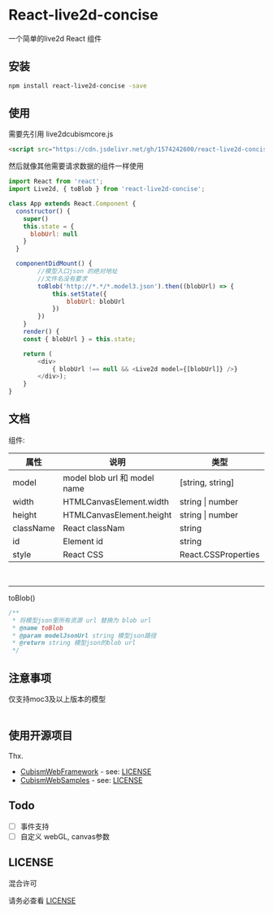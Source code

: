 # React-live2d-concise
一个简单的live2d React 组件

## 安装
```bash
npm install react-live2d-concise -save
```

## 使用
需要先引用 live2dcubismcore.js
```html
<script src="https://cdn.jsdelivr.net/gh/1574242600/react-live2d-concise/lib/Core/live2dcubismcore.min.js"></script>
```
然后就像其他需要请求数据的组件一样使用
```js
import React from 'react';
import Live2d, { toBlob } from 'react-live2d-concise';

class App extends React.Component {
  constructor() {
    super()
    this.state = {
      blobUrl: null
    }
  }

  componentDidMount() {
        //模型入口json 的绝对地址
        //文件名没有要求
        toBlob('http://*.*/*.model3.json').then((blobUrl) => {
            this.setState({
                blobUrl: blobUrl
            })
        })
    }
    render() {
    const { blobUrl } = this.state;

    return (
        <div>
            { blobUrl !== null && <Live2d model={[blobUrl]} />}
        </div>);
    }
}

```

## 文档
组件:  

|属性 |说明                           |类型              |默认值             |
|---------|-------------------------------|------------------|------------------|
|model    | model blob url 和 model name | [string, string] | [必选, undefined]  |
|width    | HTMLCanvasElement.width      | string \| number | 1280              |
|height   | HTMLCanvasElement.height     | string \| number | 720               |
|className| React classNam               | string           | undefined         |
|id       | Element id                   | string           | undefined         |
|style    | React CSS                    | React.CSSProperties | undefined      |
<br />

---------------------------------------------------------------------------------
toBlob() 

```js
/**
 * 将模型json里所有资源 url 替换为 blob url
 * @name toBlob 
 * @param modelJsonUrl string 模型json路径
 * @return string 模型json的blob url
 */
```

## 注意事项 
仅支持moc3及以上版本的模型
<br />
<br />

## 使用开源项目
Thx.
- [CubismWebFramework](https://github.com/Live2D/CubismWebFramework) - see: [LICENSE](https://github.com/Live2D/CubismWebFramework/blob/develop/LICENSE.md)
- [CubismWebSamples](https://github.com/Live2D/CubismWebSamples) - see: [LICENSE](https://github.com/Live2D/CubismWebSamples/blob/develop/LICENSE.md)

## Todo
- [ ] 事件支持
- [ ] 自定义 webGL, canvas参数

## LICENSE
混合许可  

请务必查看 [LICENSE](https://github.com/1574242600/react-live2d-concise/blob/main/LICENSE)
